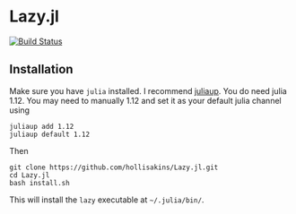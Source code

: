 # Lazy.jl



[![Build Status](https://github.com/hollisakins/Lazy.jl/actions/workflows/CI.yml/badge.svg?branch=main)](https://github.com/hollisakins/Lazy.jl/actions/workflows/CI.yml?query=branch%3Amain)




## Installation 

Make sure you have `julia` installed. I recommend [juliaup](https://julialang.org/install/). 
You do need julia 1.12. You may need to manually 1.12 and set it as your default julia channel using
```
juliaup add 1.12
juliaup default 1.12
```
Then
```
git clone https://github.com/hollisakins/Lazy.jl.git
cd Lazy.jl
bash install.sh
```
This will install the `lazy` executable at `~/.julia/bin/`. 